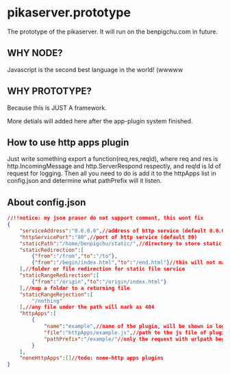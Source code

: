 # pikaserver.prototype

The prototype of the pikaserver. It will run on the benpigchu.com in future.

## WHY NODE?

Javascript is the second best language in the world! (wwwww

## WHY PROTOTYPE?

Because this is JUST A framework.

More detials will added here after the app-plugin system finished.

## How to use http apps plugin

Just write something export a function(req,res,reqId), where req and res is http.IncomingMessage and http.ServerRespond respectly, and reqId is Id of request for logging. 
Then all you need to do is add it to the httpApps list in config.json and determine what pathPrefix will it listen.

## About config.json
```json
//!!notice: my json praser do not support comment, this wont fix
{
	"serviceAddress":"0.0.0.0",//address of http service (default 0.0.0.0)
	"httpServicePort":"80",//port of http service (default 80)
	"staticPath":"/home/benpigchu/static/",//directory to store static files (default /home/user/static/)
	"staticRedirection":[
		{"from":"/from","to":"/to"},
		{"from":"/begin/index.html","to":"/end.html"}//this will not make /begin/ redirected to /end.html
	],//folder or file redirection for static file service 
	"staticRangeRedirection":[
		{"from":"/origin","to":"/origin/index.html"}
	],//map a folder to a returning file
	"staticRangeRejection":[
		"/nothing"
	],//any file under the path will mark as 404
	"httpApps":[
		{
			"name":"example",//name of the plugin, will be shown in log
			"file":"httpApps/example.js",//path to the js file of plugin
			"pathPrefix":"/example/"//only the request with urlpath beginning with this will be responded by the plugin, must begin and end with "/"
		}
	],
	"noneHttpApps":[]//todo: none-http apps plugins
}
```